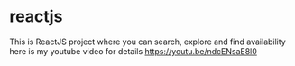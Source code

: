 # reactjs
This is ReactJS project where you can search, explore and find availability
here is my youtube video for details 
https://youtu.be/ndcENsaE8l0
